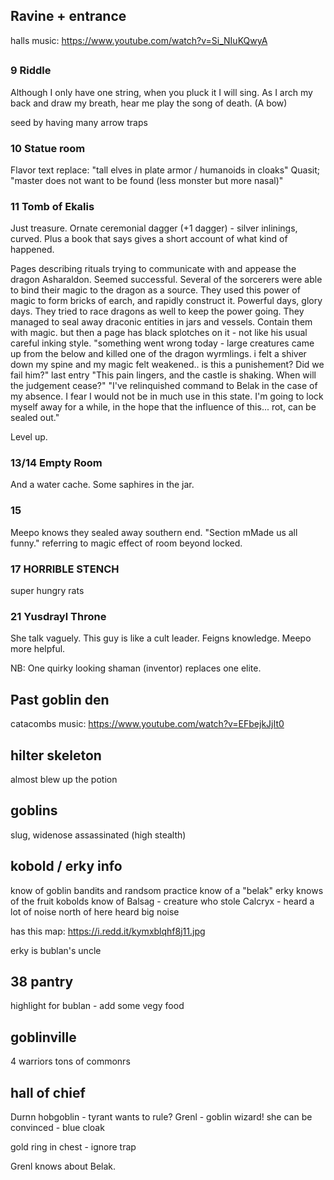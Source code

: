 ## Ravine + entrance
halls music: https://www.youtube.com/watch?v=Si_NIuKQwyA

##


### 9 Riddle
Although I only have one string,
when you pluck it I will sing.
As I arch my back and draw my breath,
hear me play the song of death.
(A bow)

seed by having many arrow traps

### 10 Statue room
Flavor text replace: "tall elves in plate armor / humanoids in cloaks"
Quasit; "master does not want to be found (less monster but more nasal)"

### 11 Tomb of Ekalis
Just treasure. Ornate ceremonial dagger (+1 dagger) - silver inlinings, curved.
Plus a book that says gives a short account of what kind of happened.

Pages describing rituals trying to communicate with and appease the dragon Asharaldon. Seemed successful. Several of the sorcerers were able to bind their magic to the dragon as a source. They used this power of magic to form bricks of earch, and rapidly construct it. Powerful days, glory days. They tried to race dragons as well to keep the power going.
They managed to seal away draconic entities in jars and vessels. Contain them with magic.
but then a page has black splotches on it - not like his usual careful inking style.
"something went wrong today - large creatures came up from the below and killed one of the dragon wyrmlings. i felt a shiver down my spine and my magic felt weakened.. is this a punishement? Did we fail him?"
last entry
"This pain lingers, and the castle is shaking. When will the judgement cease?"
"I've relinquished command to Belak in the case of my absence. I fear I would not be in much use in this state. I'm going to lock myself away for a while, in the hope that the influence of this... rot, can be sealed out."

Level up.

### 13/14 Empty Room
And a water cache. Some saphires in the jar.

### 15
Meepo knows they sealed away southern end. "Section mMade us all funny." referring to magic effect of room beyond locked.

### 17 HORRIBLE STENCH
super hungry rats

### 21 Yusdrayl Throne
She talk vaguely. This guy is like a cult leader.
Feigns knowledge. Meepo more helpful.

NB: One quirky looking shaman (inventor) replaces one elite.

## Past goblin den
catacombs music: https://www.youtube.com/watch?v=EFbejkJjIt0

## hilter skeleton
almost blew up the potion

## goblins
slug, widenose assassinated (high stealth)


## kobold / erky info
know of goblin bandits and randsom practice
know of a "belak"
erky knows of the fruit
kobolds know of Balsag - creature who stole Calcryx - heard a lot of noise north of here heard big noise

has this map:
https://i.redd.it/kymxblqhf8j11.jpg

erky is bublan's uncle

## 38 pantry
highlight for bublan - add some vegy food

## goblinville
4 warriors tons of commonrs

## hall of chief
Durnn hobgoblin - tyrant wants to rule?
Grenl - goblin wizard! she can be convinced - blue cloak

gold ring in chest - ignore trap

Grenl knows about Belak.
